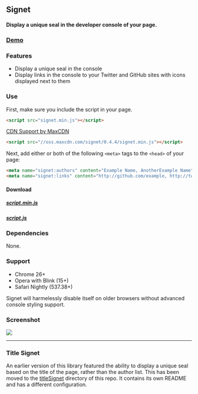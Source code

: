 ## Signet

#### Display a unique seal in the developer console of your page.

### [Demo](http://github.hubspot.com/signet)

### Features

- Display a unique seal in the console
- Display links in the console to your Twitter and GitHub sites with icons displayed next to them

### Use

First, make sure you include the script in your page.

```html
<script src="signet.min.js"></script>
```

[CDN Support by MaxCDN](http://osscdn.com/#/signet)

```html
<script src="//oss.maxcdn.com/signet/0.4.4/signet.min.js"></script>
```

Next, add either or both of the following `<meta>` tags to the `<head>` of your page:

```html
<meta name="signet:authors" content="Example Name, AnotherExample Name">
<meta name="signet:links" content="http://github.com/example, http://twitter.com/example, http://example.com">
```

#### Download

##### [script.min.js](https://raw.github.com/HubSpot/signet/v0.4.7/signet.min.js)
##### [script.js](https://raw.github.com/HubSpot/signet/v0.4.7/signet.js)

### Dependencies

None.

### Support

- Chrome 26+
- Opera with Blink (15+)
- Safari Nightly (537.38+)

Signet will harmelessly disable itself on older browsers without advanced console styling support.

### Screenshot

![](http://github.hubspot.com/signet/images/signet/preview.png)

---------------

### Title Signet

An earlier version of this library featured the ability to display a unique seal based on the title of the page, rather than the author list. This has been moved to the [titleSignet](https://github.com/HubSpot/signet/tree/master/titleSignet) directory of this repo. It contains its own README and has a different configuration.
